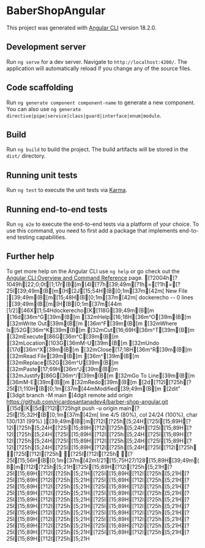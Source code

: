 # BaberShopAngular

This project was generated with [Angular CLI](https://github.com/angular/angular-cli) version 18.2.0.

## Development server

Run `ng serve` for a dev server. Navigate to `http://localhost:4200/`. The application will automatically reload if you change any of the source files.

## Code scaffolding

Run `ng generate component component-name` to generate a new component. You can also use `ng generate directive|pipe|service|class|guard|interface|enum|module`.

## Build

Run `ng build` to build the project. The build artifacts will be stored in the `dist/` directory.

## Running unit tests

Run `ng test` to execute the unit tests via [Karma](https://karma-runner.github.io).

## Running end-to-end tests

Run `ng e2e` to execute the end-to-end tests via a platform of your choice. To use this command, you need to first add a package that implements end-to-end testing capabilities.

## Further help

To get more help on the Angular CLI use `ng help` or go check out the [Angular CLI Overview and Command Reference](https://angular.dev/tools/cli) page.
[?2004h[?1049h[22;0;0t[1;17r(B[m[4l[?7h[39;49m[?1h=[?1h=[?25l[39;49m(B[m[H[2J[15;54H(B[0;1m[37m[42m[ New File ][39;49m(B[m[15;48H(B[0;1m[37m[42m[ dockerecho -- 0 lines ][39;49m(B[m[H(B[0;1m[37m[44m  [1/2][46X[1;54Hdockerecho[K[118G[39;49m(B[m[16d[36m^G[39m(B[m [32mHelp[16;18H[36m^O[39m(B[m [32mWrite Out[39m(B[m     [36m^F[39m(B[m [32mWhere Is[52G[36m^K[39m(B[m [32mCut[16;69H[36m^T[39m(B[m [32mExecute[86G[36m^C[39m(B[m [32mLocation[103G[36mM-U[39m(B[m [32mUndo[17d[36m^X[39m(B[m [32mClose[17;18H[36m^R[39m(B[m [32mRead File[39m(B[m     [36m^\[39m(B[m [32mReplace[52G[36m^U[39m(B[m [32mPaste[17;69H[36m^J[39m(B[m [32mJustify[86G[36m^/[39m(B[m [32mGo To Line[39m(B[m    [36mM-E[39m(B[m [32mRedo[39m(B[m[2d[?12l[?25h[?25l[1;110H(B[0;1m[37m[44mModified[39;49m(B[m[2dit"[3dgit branch -M main[4dgit remote add origin https://github.com/ricardosantanadev4/barber-shop-angular.git[15d[K[5d[?12l[?25hgit push -u origin main[?25l[15;32H(B[0;1m[37m[42m[ line  4/5 (80%), col 24/24 (100%), char 130/131 (99%) ][39;49m(B[m[?12l[?25h[5;24H[?25l[15;89H[?12l[?25h[5;24H[?25l[15;89H[?12l[?25h[5;24H[?25l[15;89H[?12l[?25h[5;24H[?25l[15;89H[?12l[?25h[5;24H[?25l[15;89H[?12l[?25h[5;24H[?25l[15;89H[?12l[?25h[5;24H[?25l[15;89H[?12l[?25h[5;24H[?25l[15;89H[?12l[?25h[5;24H[?25l[?12l[?25h [?25l[?12l[?25h [?25l[?12l[?25h [?25l[15;56H(B[0;1m[37m[42m1/21[15;75H27/128[15;89H[39;49m(B[m[?12l[?25h[5;21H[?25l[15;89H[?12l[?25h[5;21H[?25l[15;89H[?12l[?25h[5;21H[?25l[15;89H[?12l[?25h[5;21H[?25l[15;89H[?12l[?25h[5;21H[?25l[15;89H[?12l[?25h[5;21H[?25l[15;89H[?12l[?25h[5;21H[?25l[15;89H[?12l[?25h[5;21H[?25l[15;89H[?12l[?25h[5;21H[?25l[15;89H[?12l[?25h[5;21H[?25l[15;89H[?12l[?25h[5;21H[?25l[15;89H[?12l[?25h[5;21H[?25l[15;89H[?12l[?25h[5;21H[?25l[15;89H[?12l[?25h[5;21H[?25l[15;89H[?12l[?25h[5;21H[?25l[15;89H[?12l[?25h[5;21H[?25l[15;89H[?12l[?25h[5;21H[?25l[15;89H[?12l[?25h[5;21H[?25l[15;89H[?12l[?25h[5;21H[?25l[15;89H[?12l[?25h[5;21H[?25l[15;89H[?12l[?25h[5;21H[?25l[15;89H[?12l[?25h[5;21H[?25l[15;89H[?12l[?25h[5;21H